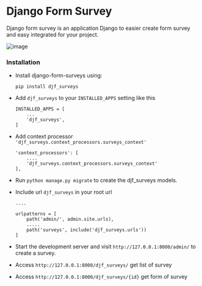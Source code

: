 # Django Form Survey

Django form survey is an application Django to easier create form survey and easy integrated for your project.

![image](https://raw.githubusercontent.com/irfanpule/django-form-surveys/master/docs/screnshots/dashboard-index.png)

### Installation
- Install django-form-surveys using:
    ```
    pip install djf_surveys
    ```

- Add `djf_surveys` to your `INSTALLED_APPS` setting like this
    ```
    INSTALLED_APPS = [
        ...
        'djf_surveys',
    ]
    ```

- Add context processor `'djf_surveys.context_processors.surveys_context'`
    ```
    'context_processors': [
        ....
        'djf_surveys.context_processors.surveys_context'
    ],
    ```
- Run `python manage.py migrate` to create the djf_surveys models.
- Include url `djf_surveys` in your root url
    ```
    ....

    urlpatterns = [
        path('admin/', admin.site.urls),
        .....
        path('surveys', include('djf_surveys.urls'))
    ]
    ```
  
- Start the development server and visit `http://127.0.0.1:8000/admin/`
   to create a survey.
- Access `http://127.0.0.1:8000/djf_surveys/` get list of survey 
- Access `http://127.0.0.1:8000/djf_surveys/{id}` get form of survey